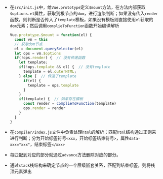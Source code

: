 * 在`src/init.js`中，给`Vue.prototype`定义`$mount`方法，在方法内部获取`$options.el`属性，获取到根节点的`dom`，进行渲染判断；如果没有传入`render`函数，则判断是否传入了`template`模板，如果没有模板则直接使用`el`获取的`dom`元素；然后调用`complieToFunction`函数开始编译解析

  ```javascript
  Vue.prototype.$mount = function(el) {
    const vm = this
    // 获取dom节点
    el = document.querySelector(el)
    let ops = vm.$options
    if(!ops.render) {  // 没有传递函数
      let template;
      if(!ops.template && el) {  // 没有template
        template = el.outerHTML;
      } else {  // 传递了template
        if(el) {
          template = ops.template
        }
      }
      if(template) {  // 如果存在模板
        const render = complieToFunction(template)
        ops.render = render
      }
    }
  }
  ```

* 在`compiler/index.js`文件中负责处理`html`的解析；匹配`html`结构通过正则来进行判断；分为开始标签符号`<xxx`，开始标签结束符号`>`，属性`data-xxx="xxx"`，结束标签`</xxx>`
* 每匹配到对应的部分就通过`advance`方法删除对应的部分。
* 通过`stack`栈结构来确定节点的一个层级嵌套关系，匹配到结束标签，则将栈顶元素弹出